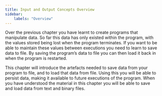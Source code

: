 ```yaml
---
title: Input and Output Concepts Overview
sidebar:
    labels: "Overview"
---
```


Over the previous chapter you have learnt to create programs that manipulate data. So far this data has only existed within the program, with the values stored being lost when the program terminates. If you want to be able to maintain these values between executions you need to learn to save data to file. By saving the program’s data to file you can then load it back in when the program is restarted.

This chapter will introduce the artefacts needed to save data from your program to file, and to load that data from file. Using this you will be able to persist data, making it available to future executions of the program.
When you have understood the material in this chapter you will be able to save and load data from text and binary files.
